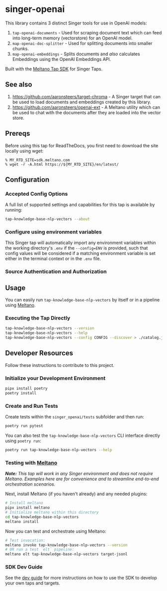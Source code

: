 # singer-openai

This library contains 3 distinct Singer tools for use in OpenAI models:

1. `tap-openai-documents` - Used for scraping document text which can feed into long-term memory (vectorstore) for an OpenAI model.
1. `map-openai-doc-splitter` - Used for splitting documents into smaller chunks.
1. `map-openai-embeddings` - Splits documents and _also_ calculates Embeddings using the OpenAI Embeddings API.

Built with the [Meltano Tap SDK](https://sdk.meltano.com) for Singer Taps.

## See also

1. https://github.com/aaronsteers/target-chroma - A Singer target that can be used to load documents and embeddings created by this library.
1. https://github.com/aaronsteers/openai-ext - A Meltano utility which can be used to chat with the documents after they are loaded into the vector store. 

## Prereqs

Before using this tap for ReadTheDocs, you first need to download the site locally using wget:

```console
% MY_RTD_SITE=sdk.meltano.com
% wget -r -A.html https://${MY_RTD_SITE}/en/latest/
```

<!--

Developer TODO: Update the below as needed to correctly describe the install procedure. For instance, if you do not have a PyPi repo, or if you want users to directly install from your git repo, you can modify this step as appropriate.

## Installation

Install from PyPi:

```bash
pipx install tap-knowledge-base-nlp-vectors
```

Install from GitHub:

```bash
pipx install git+https://github.com/ORG_NAME/tap-knowledge-base-nlp-vectors.git@main
```

-->

## Configuration

### Accepted Config Options

<!--
Developer TODO: Provide a list of config options accepted by the tap.

This section can be created by copy-pasting the CLI output from:

```
tap-knowledge-base-nlp-vectors --about --format=markdown
```
-->

A full list of supported settings and capabilities for this
tap is available by running:

```bash
tap-knowledge-base-nlp-vectors --about
```

### Configure using environment variables

This Singer tap will automatically import any environment variables within the working directory's
`.env` if the `--config=ENV` is provided, such that config values will be considered if a matching
environment variable is set either in the terminal context or in the `.env` file.

### Source Authentication and Authorization

<!--
Developer TODO: If your tap requires special access on the source system, or any special authentication requirements, provide those here.
-->

## Usage

You can easily run `tap-knowledge-base-nlp-vectors` by itself or in a pipeline using [Meltano](https://meltano.com/).

### Executing the Tap Directly

```bash
tap-knowledge-base-nlp-vectors --version
tap-knowledge-base-nlp-vectors --help
tap-knowledge-base-nlp-vectors --config CONFIG --discover > ./catalog.json
```

## Developer Resources

Follow these instructions to contribute to this project.

### Initialize your Development Environment

```bash
pipx install poetry
poetry install
```

### Create and Run Tests

Create tests within the `singer_openai/tests` subfolder and
then run:

```bash
poetry run pytest
```

You can also test the `tap-knowledge-base-nlp-vectors` CLI interface directly using `poetry run`:

```bash
poetry run tap-knowledge-base-nlp-vectors --help
```

### Testing with [Meltano](https://www.meltano.com)

_**Note:** This tap will work in any Singer environment and does not require Meltano.
Examples here are for convenience and to streamline end-to-end orchestration scenarios._

<!--
Developer TODO:
Your project comes with a custom `meltano.yml` project file already created. Open the `meltano.yml` and follow any "TODO" items listed in
the file.
-->

Next, install Meltano (if you haven't already) and any needed plugins:

```bash
# Install meltano
pipx install meltano
# Initialize meltano within this directory
cd tap-knowledge-base-nlp-vectors
meltano install
```

Now you can test and orchestrate using Meltano:

```bash
# Test invocation:
meltano invoke tap-knowledge-base-nlp-vectors --version
# OR run a test `elt` pipeline:
meltano elt tap-knowledge-base-nlp-vectors target-jsonl
```

### SDK Dev Guide

See the [dev guide](https://sdk.meltano.com/en/latest/dev_guide.html) for more instructions on how to use the SDK to
develop your own taps and targets.
